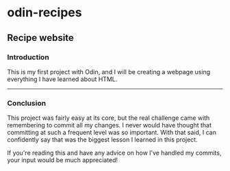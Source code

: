 # odin-recipes
## Recipe website

### Introduction

This is my first project with Odin, and I will be creating a webpage using everything I have learned about HTML.

---

### Conclusion

This project was fairly easy at its core, but the real challenge came with remembering to commit all my changes. I never would have thought that committing at such a frequent level was so important. With that said, I can confidently say that was the biggest lesson I learned in this project.

If you're reading this and have any advice on how I’ve handled my commits, your input would be much appreciated!




